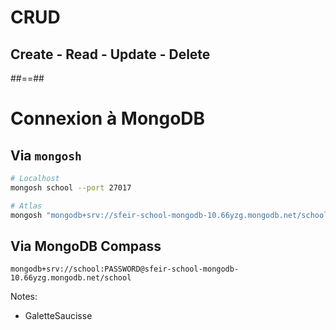 <!-- .slide: class="transition underline"-->
# CRUD 
## Create - Read - Update - Delete

##==##
<!-- .slide: class="with-code"-->
# Connexion à MongoDB

## Via `mongosh`

```bash
# Localhost
mongosh school --port 27017

# Atlas
mongosh "mongodb+srv://sfeir-school-mongodb-10.66yzg.mongodb.net/school" --apiVersion 1 --username school
```

## Via MongoDB Compass

```
mongodb+srv://school:PASSWORD@sfeir-school-mongodb-10.66yzg.mongodb.net/school
```

Notes:
- GaletteSaucisse
